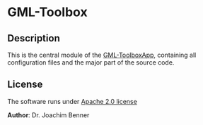 # GML-Toolbox

## Description
This is the central module of the [GML-ToolboxApp](..\README.md), containing all configuration files and the
 major part of the source code.


## License
The software runs under [Apache 2.0 license](LICENSE.md)


**Author**: Dr. Joachim Benner


